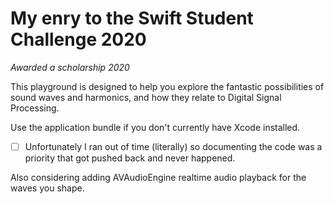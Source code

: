 # My enry to the Swift Student Challenge 2020
*Awarded a scholarship 2020*

This playground is designed to help you explore the fantastic possibilities of sound waves and harmonics, and how they relate to Digital Signal Processing.

Use the application bundle if you don't currently have Xcode installed.

- [ ] Unfortunately I ran out of time (literally) so documenting the code was a priority that got pushed back and never happened.

Also considering adding AVAudioEngine realtime audio playback for the waves you shape.
